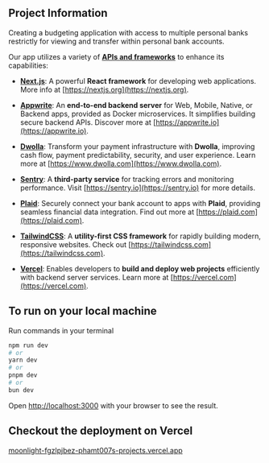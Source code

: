 ## Project Information
Creating a budgeting application with access to multiple personal banks restrictly for viewing and transfer within personal bank accounts.

Our app utilizes a variety of <strong><u>APIs and frameworks</u></strong> to enhance its capabilities:

- <strong><u>Next.js</u></strong>: A powerful <strong>React framework</strong> for developing web applications. More info at [https://nextjs.org](https://nextjs.org).

- <strong><u>Appwrite</u></strong>: An <strong>end-to-end backend server</strong> for Web, Mobile, Native, or Backend apps, provided as Docker microservices. It simplifies building secure backend APIs. Discover more at [https://appwrite.io](https://appwrite.io).

- <strong><u>Dwolla</u></strong>: Transform your payment infrastructure with <strong>Dwolla</strong>, improving cash flow, payment predictability, security, and user experience. Learn more at [https://www.dwolla.com](https://www.dwolla.com).

- <strong><u>Sentry</u></strong>: A <strong>third-party service</strong> for tracking errors and monitoring performance. Visit [https://sentry.io](https://sentry.io) for more details.

- <strong><u>Plaid</u></strong>: Securely connect your bank account to apps with <strong>Plaid</strong>, providing seamless financial data integration. Find out more at [https://plaid.com](https://plaid.com).

- <strong><u>TailwindCSS</u></strong>: A <strong>utility-first CSS framework</strong> for rapidly building modern, responsive websites. Check out [https://tailwindcss.com](https://tailwindcss.com).

- <strong><u>Vercel</u></strong>: Enables developers to <strong>build and deploy web projects</strong> efficiently with backend server services. Learn more at [https://vercel.com](https://vercel.com).


## To run on your local machine

Run commands in your terminal

```bash
npm run dev
# or
yarn dev
# or
pnpm dev
# or
bun dev
```

Open [http://localhost:3000](http://localhost:3000) with your browser to see the result.

## Checkout the deployment on Vercel
[moonlight-fgzlpjbez-phamt007s-projects.vercel.app](https://moonlight-one.vercel.app/sign-in)

